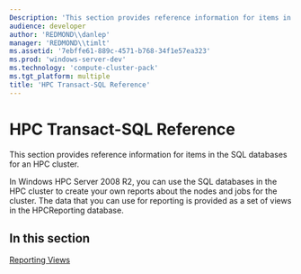 ```yaml
---
Description: 'This section provides reference information for items in the SQL databases for an HPC cluster.'
audience: developer
author: 'REDMOND\\danlep'
manager: 'REDMOND\\timlt'
ms.assetid: '7ebffe61-889c-4571-b768-34f1e57ea323'
ms.prod: 'windows-server-dev'
ms.technology: 'compute-cluster-pack'
ms.tgt_platform: multiple
title: 'HPC Transact-SQL Reference'
---
```


# HPC Transact-SQL Reference

This section provides reference information for items in the SQL databases for an HPC cluster.

In Windows HPC Server 2008 R2, you can use the SQL databases in the HPC cluster to create your own reports about the nodes and jobs for the cluster. The data that you can use for reporting is provided as a set of views in the HPCReporting database.

## In this section

[Reporting Views](reporting-views.md)

 

 



